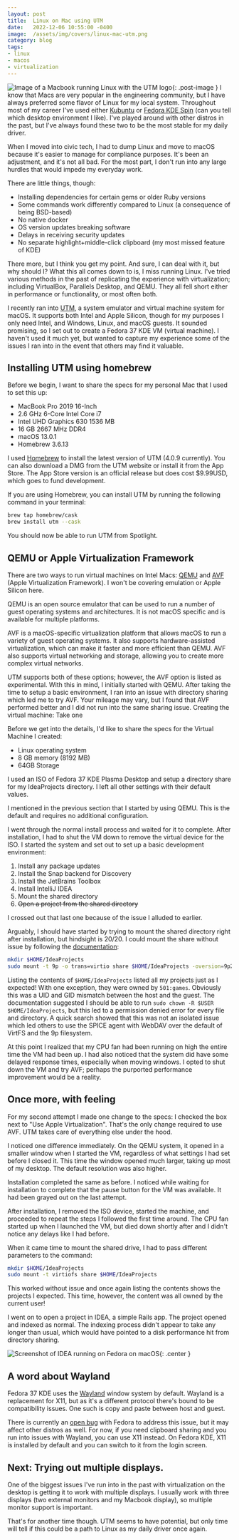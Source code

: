 ```yaml
---
layout: post
title:  Linux on Mac using UTM
date:   2022-12-06 10:55:00 -0400
image:  /assets/img/covers/linux-mac-utm.png
category: blog
tags:
- linux
- macos
- virtualization
---
```

![Image of a Macbook running Linux with the UTM logo][title-image]{: .post-image }
I know that Macs are very popular in the engineering community, but I have
always preferred some flavor of Linux for my local system. Throughout most of my
career I've used either [Kubuntu][kubuntu] or [Fedora KDE Spin][fedora-kde]
(can you tell which desktop environment I like). I've played around with other
distros in the past, but I've always found these two to be the most stable for
my daily driver.

When I moved into civic tech, I had to dump Linux and move to macOS because it's
easier to manage for compliance purposes. It's been an adjustment, and it's not
all bad. For the most part, I don't run into any large hurdles that would impede
my everyday work.

There are little things, though:

* Installing dependencies for certain gems or older Ruby versions
* Some commands work differently compared to Linux (a consequence of being
  BSD-based)
* No native docker
* OS version updates breaking software
* Delays in receiving security updates
* No separate highlight+middle-click clipboard (my most missed feature of KDE)

There more, but I think you get my point. And sure, I can deal with it, but why
should I? What this all comes down to is, I miss running Linux. I've tried
various methods in the past of replicating the experience with virtualization;
including VirtualBox, Parallels Desktop, and QEMU. They all fell short either in
performance or functionality, or most often both.

I recently ran into [UTM][utm], a system emulator and virtual machine system for
macOS. It supports both Intel and Apple Silicon, though for my purposes I only
need Intel, and Windows, Linux, and macOS guests. It sounded promising, so I set
out to create a Fedora 37 KDE VM (virtual machine). I haven't used it much yet,
but wanted to capture my experience some of the issues I ran into in the event
that others may find it valuable.

## Installing UTM using homebrew

Before we begin, I want to share the specs for my personal Mac that I used to
set this up:

* MacBook Pro 2019 16-Inch
* 2.6 GHz 6-Core Intel Core i7
* Intel UHD Graphics 630 1536 MB
* 16 GB 2667 MHz DDR4
* macOS 13.0.1
* Homebrew 3.6.13

I used [Homebrew][homebrew] to install the latest version of UTM (4.0.9
currently). You can also download a DMG from the UTM website or install it from
the App Store. The App Store version is an official release but does cost
$9.99USD, which goes to fund development.

If you are using Homebrew, you can install UTM by running the following command
in your terminal:

```bash
brew tap homebrew/cask
brew install utm --cask
```

You should now be able to run UTM from Spotlight.

## QEMU or Apple Virtualization Framework

There are two ways to run virtual machines on Intel Macs: [QEMU][qemu] and
[AVF][avf] (Apple Virtualization Framework). I won't be covering emulation or
Apple Silicon here.

QEMU is an open source emulator that can be used to run a number of guest
operating systems and architectures. It is not macOS specific and is available
for multiple platforms.

AVF is a macOS-specific virtualization platform that allows macOS to run a
variety of guest operating systems. It also supports hardware-assisted
virtualization, which can make it faster and more efficient than QEMU. AVF also
supports virtual networking and storage, allowing you to create more complex
virtual networks.

UTM supports both of these options; however, the AVF option is listed as
experimental. With this in mind, I initially started with QEMU. After taking the
time to setup a basic environment, I ran into an issue with directory sharing
which led me to try AVF. Your mileage may vary, but I found that AVF performed
better and I did not run into the same sharing issue.
Creating the virtual machine: Take one

Before we get into the details, I'd like to share the specs for the Virtual
Machine I created:

* Linux operating system
* 8 GB memory (8192 MB)
* 64GB Storage

I used an ISO of Fedora 37 KDE Plasma Desktop and setup a directory share for my
IdeaProjects directory. I left all other settings with their default values.

I mentioned in the previous section that I started by using QEMU. This is the
default and requires no additional configuration.

I went through the normal install process and waited for it to complete. After
installation, I had to shut the VM down to remove the virtual device for the
ISO. I started the system and set out to set up a basic development environment:

1. Install any package updates
1. Install the Snap backend for Discovery
1. Install the JetBrains Toolbox
1. Install IntelliJ IDEA
1. Mount the shared directory
1. ~~Open a project from the shared directory~~

I crossed out that last one because of the issue I alluded to earlier.

Arguably, I should have started by trying to mount the shared directory right
after installation, but hindsight is 20/20. I could mount the share without
issue by following the [documentation][mount-docs]:

```bash
mkdir $HOME/IdeaProjects
sudo mount -t 9p -o trans=virtio share $HOME/IdeaProjects -oversion=9p2000.L
```

Listing the contents of `$HOME/IdeaProjects` listed all my projects just as I
expected! With one exception, they were owned by `501:games`. Obviously this was
a UID and GID mismatch between the host and the guest. The documentation
suggested I should be able to run `sudo chown -R $USER $HOME/IdeaProjects`, but
this led to a permission denied error for every file and directory. A quick
search showed that this was not an isolated issue which led others to use the
SPICE agent with WebDAV over the default of VirtFS and the 9p filesystem.

At this point I realized that my CPU fan had been running on high the entire
time the VM had been up. I had also noticed that the system did have some
delayed response times, especially when moving windows. I opted to shut down the
VM and try AVF; perhaps the purported performance improvement would be a
reality.

## Once more, with feeling

For my second attempt I made one change to the specs: I checked the box next
to "Use Apple Virtualization". That's the only change required to use AVF. UTM
takes care of everything else under the hood.

I noticed one difference immediately. On the QEMU system, it opened in a smaller
window when I started the VM, regardless of what settings I had set before I
closed it. This time the window opened much larger, taking up most of my
desktop. The default resolution was also higher.

Installation completed the same as before. I noticed while waiting for
installation to complete that the pause button for the VM was available. It had
been grayed out on the last attempt.

After installation, I removed the ISO device, started the machine, and proceeded
to repeat the steps I followed the first time around. The CPU fan started up
when I launched the VM, but died down shortly after and I didn't notice any
delays like I had before.

When it came time to mount the shared drive, I had to pass different parameters
to the command:

```bash
mkdir $HOME/IdeaProjects
sudo mount -t virtiofs share $HOME/IdeaProjects
```

This worked without issue and once again listing the contents shows the projects
I expected. This time, however, the content was all owned by the current user!

I went on to open a project in IDEA, a simple Rails app. The project opened and
indexed as normal. The indexing process didn't appear to take any longer than
usual, which would have pointed to a disk performance hit from directory
sharing.

![Screenshot of IDEA running on Fedora on macOS][idea-screenshot]{: .center }

## A word about Wayland

Fedora 37 KDE uses the [Wayland][wayland] window system by default. Wayland is a
replacement for X11, but as it's a different protocol there's bound to be
compatibility issues. One such is copy and paste between host and guest.

There is currently an [open bug][wayland-bug] with Fedora to address this issue,
but it may affect other distros as well. For now, if you need clipboard sharing
and you run into issues with Wayland, you can use X11 instead. On Fedora KDE,
X11 is installed by default and you can switch to it from the login screen.

## Next: Trying out multiple displays.

One of the biggest issues I've run into in the past with virtualization on the
desktop is getting it to work with multiple displays. I usually work with three
displays (two external monitors and my Macbook display), so multiple monitor
support is important.

That's for another time though. UTM seems to have potential, but only time will
tell if this could be a path to Linux as my daily driver once again.

[title-image]: /assets/img/covers/linux-mac-utm.png
[idea-screenshot]: /assets/img/utm-vm-with-idea.png
[kubuntu]: https://kubuntu.org/
[fedora-kde]: https://spins.fedoraproject.org/kde/
[utm]: https://mac.getutm.app/
[homebrew]: https://brew.sh/
[qemu]: https://www.qemu.org/
[avf]: https://developer.apple.com/documentation/virtualization
[mount-docs]: https://docs.getutm.app/guest-support/linux/
[wayland]: https://wayland.freedesktop.org/
[wayland-bug]: https://bugzilla.redhat.com/show_bug.cgi?id=2016563

